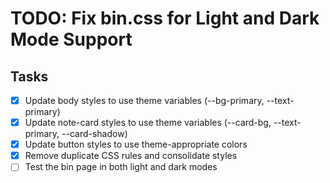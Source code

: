 # TODO: Fix bin.css for Light and Dark Mode Support

## Tasks
- [x] Update body styles to use theme variables (--bg-primary, --text-primary)
- [x] Update note-card styles to use theme variables (--card-bg, --text-primary, --card-shadow)
- [x] Update button styles to use theme-appropriate colors
- [x] Remove duplicate CSS rules and consolidate styles
- [ ] Test the bin page in both light and dark modes

